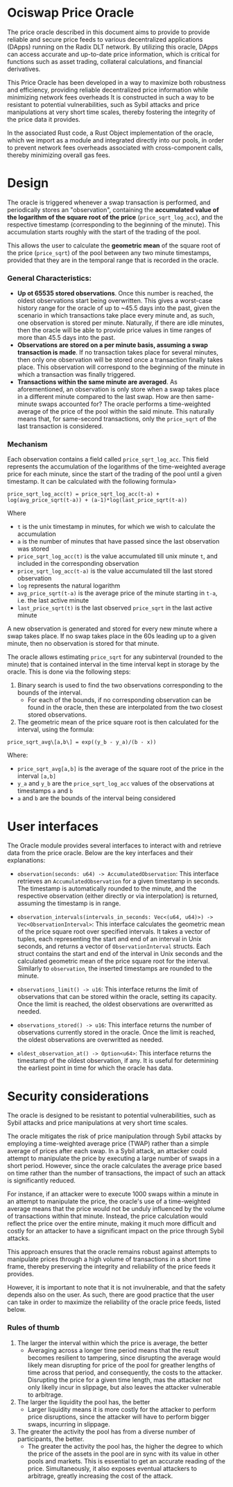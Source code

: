 # Ociswap Price Oracle

The price oracle described in this document aims to provide to provide reliable and secure price feeds to various decentralized applications (DApps) running on the Radix DLT network. By utilizing this oracle, DApps can access accurate and up-to-date price information, which is critical for functions such as asset trading, collateral calculations, and financial derivatives.

This Price Oracle has been developed in a way to maximize both robustness and efficiency, providing reliable decentralized price information while minimizing network fees overheads  It is constructed in such a way to be resistant to potential vulnerabilities, such as Sybil attacks and price manipulations at very short time scales, thereby fostering the integrity of the price data it provides.

In the associated Rust code, a Rust Object implementation of the oracle, which we import as a module and integrated directly into our pools, in order to prevent network fees overheads associated with cross-component calls, thereby minimizing overall gas fees.



# Design

The oracle is triggered whenever a swap transaction is performed, and periodically stores an "observation", containing the **accumulated value of the logarithm of the square root of the price** (`price_sqrt_log_acc`), and the respective timestamp (corresponding to the beginning of the minute). This accumulation starts roughly with the start of the trading of the pool.

This allows the user to calculate the **geometric mean** of the square root of the price (`price_sqrt`)  of the pool between any two minute timestamps, provided that they are in the temporal range that is recorded in the oracle.

### General Characteristics:
- **Up ot 65535 stored observations**. Once this number is reached, the oldest observations start being overwritten. This gives a worst-case history range for the oracle of up to ~45.5 days into the past, given the scenario in which transactions take place every minute and, as such, one observation is stored per minute. Naturally, if there are idle minutes, then the oracle will be able to provide price values in time ranges of more than 45.5 days into the past.
- **Observations are stored on a per minute basis, assuming a swap transaction is made**. If no transaction takes place for several minutes, then only one observation will be stored once a transaction finally takes place. This observation will correspond to the beginning of the minute in which a transaction was finally triggered.
- **Transactions within the same minute are averaged**. As aforementioned, an observation is only store when a swap takes place in a different minute compared to the last swap. How are then same-minute swaps accounted for? The oracle performs a time-weighted average of the price of the pool within the said minute. This naturally means that, for same-second transactions, only the `price_sqrt` of the last transaction is considered.

### Mechanism

Each observation contains a field called `price_sqrt_log_acc`. This field represents the accumulation of the logarithms of the time-weighted average price for each minute, since the start of the trading of the pool until a given timestamp. It can be calculated with the following formula>

```
price_sqrt_log_acc(t) = price_sqrt_log_acc(t-a) + log(avg_price_sqrt(t-a)) + (a-1)*log(last_price_sqrt(t-a))
```

Where
- `t` is the unix timestamp in minutes, for which we wish to calculate the accumulation
- `a` is the number of minutes that have passed since the last observation was stored
- `price_sqrt_log_acc(t)` is the value accumulated till unix minute `t`, and included in the corresponding observation
- `price_sqrt_log_acc(t-a)` is the value accumulated till the last stored observation
- `log` represents the natural logarithm
- `avg_price_sqrt(t-a)` is the average price of the minute starting in `t-a`, i.e. the last active minute
- `last_price_sqrt(t)` is the last observed `price_sqrt` in the last active minute

A new observation is generated and stored for every new minute where a swap takes place. If no swap takes place in the 60s leading up to a given minute, then no observation is stored for that minute.

The oracle allows estimating `price_sqrt` for any subinterval (rounded to the minute) that is contained interval in the time interval kept in storage by the oracle. This is done via the following steps:

1) Binary search is used to find the two observations corresponding to the bounds of the interval.
    - For each of the bounds, if no corresponding observation can be found in the oracle, then these are interpolated from the two closest stored observations.
2) The geometric mean of the price square root is then calculated for the interval, using the formula:

```
price_sqrt_avg\[a,b\] = exp((y_b - y_a)/(b - x))
```


Where:
- `price_sqrt_avg[a,b]` is the average of the square root of the price in the interval `[a,b]`
- `y_a` and `y_b` are the `price_sqrt_log_acc` values of the observations at timestamps `a` and `b`
- `a` and `b` are the bounds of the interval being considered

# User interfaces
The Oracle module provides several interfaces to interact with and retrieve data from the price oracle. Below are the key interfaces and their explanations:

- `observation(seconds: u64) -> AccumulatedObservation`: This interface retrieves an `AccumulatedObservation` for a given timestamp in seconds. The timestamp is automatically rounded to the minute, and the respective observation (either directly or via interpolation) is returned, assuming the timestamp is in range.

- `observation_intervals(intervals_in_seconds: Vec<(u64, u64)>) -> Vec<ObservationInterval>`: This interface calculates the geometric mean of the price square root over specified intervals. It takes a vector of tuples, each representing the start and end of an interval in Unix seconds, and returns a vector of `ObservationInterval` structs. Each struct contains the start and end of the interval in Unix seconds and the calculated geometric mean of the price square root for the interval. Similarly to `observation`, the inserted timestamps are rounded to the minute.

- `observations_limit() -> u16`: This interface returns the limit of observations that can be stored within the oracle, setting its capacity. Once the limit is reached, the oldest observations are overwritted as needed.

- `observations_stored() -> u16`: This interface returns the number of observations currently stored in the oracle. Once the limit is reached, the oldest observations are overwritted as needed.

- `oldest_observation_at() -> Option<u64>`: This interface returns the timestamp of the oldest observation, if any. It is useful for determining the earliest point in time for which the oracle has data.



# Security considerations

The oracle is designed to be resistant to potential vulnerabilities, such as Sybil attacks and price manipulations at very short time scales.

The oracle mitigates the risk of price manipulation through Sybil attacks by employing a time-weighted average price (TWAP) rather than a simple average of prices after each swap. In a Sybil attack, an attacker could attempt to manipulate the price by executing a large number of swaps in a short period. However, since the oracle calculates the average price based on time rather than the number of transactions, the impact of such an attack is significantly reduced.

For instance, if an attacker were to execute 1000 swaps within a minute in an attempt to manipulate the price, the oracle's use of a time-weighted average means that the price would not be unduly influenced by the volume of transactions within that minute. Instead, the price calculation would reflect the price over the entire minute, making it much more difficult and costly for an attacker to have a significant impact on the price through Sybil attacks.

This approach ensures that the oracle remains robust against attempts to manipulate prices through a high volume of transactions in a short time frame, thereby preserving the integrity and reliability of the price feeds it provides.

However, it is important to note that it is not invulnerable, and that the safety depends also on the user. As such, there are good practice that the user can take in order to maximize the reliability of the oracle price feeds, listed below.


### Rules of thumb

1. The larger the interval within which the price is average, the better
    - Averaging across a longer time period means that the result becomes resilient to tampering, since disrupting the average would likely mean disrupting for price of the pool for greather lengths of time across that period, and consequently, the costs to the attacker. Disrupting the price for a given time length, mas the attacker not only likelly incur in slippage, but also leaves the attacker vulnerable to arbitrage.
2. The larger the liquidity the pool has, the better
    - Larger liquidity means it is more costly for the attacker to perform price disruptions, since the attacker will have to perform bigger swaps, incurring in slippage.
3. The greater the activity the pool has from a diverse number of participants, the better.
    - The greater the activity the pool has, the higher the degree to which the price of the assets in the pool are in sync with its value in other pools and markets. This is essential to get an accurate reading of the price. Simultaneously, it also exposes eventual attackers to arbitrage, greatly increasing the cost of the attack.
